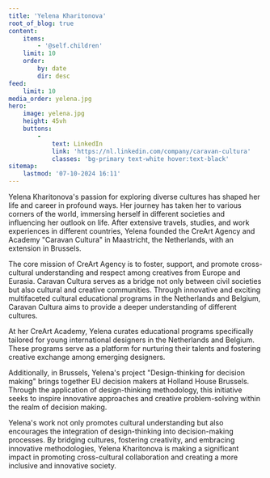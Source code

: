 ```yaml
---
title: 'Yelena Kharitonova'
root_of_blog: true
content:
    items:
        - '@self.children'
    limit: 10
    order:
        by: date
        dir: desc
feed:
    limit: 10
media_order: yelena.jpg
hero:
    image: yelena.jpg
    height: 45vh
    buttons:
        -
            text: LinkedIn
            link: 'https://nl.linkedin.com/company/caravan-cultura'
            classes: 'bg-primary text-white hover:text-black'
sitemap:
    lastmod: '07-10-2024 16:11'
---
```


Yelena Kharitonova's passion for exploring diverse cultures has shaped her life and career in profound ways. Her journey has taken her to various corners of the world, immersing herself in different societies and influencing her outlook on life. After extensive travels, studies, and work experiences in different countries, Yelena founded the CreArt Agency and Academy "Caravan Cultura" in Maastricht, the Netherlands, with an extension in Brussels.

The core mission of CreArt Agency is to foster, support, and promote cross-cultural understanding and respect among creatives from Europe and Eurasia. Caravan Cultura serves as a bridge not only between civil societies but also cultural and creative communities. Through innovative and exciting multifaceted cultural educational programs in the Netherlands and Belgium, Caravan Cultura aims to provide a deeper understanding of different cultures.

At her CreArt Academy, Yelena curates educational programs specifically tailored for young international designers in the Netherlands and Belgium. These programs serve as a platform for nurturing their talents and fostering creative exchange among emerging designers.

Additionally, in Brussels, Yelena's project "Design-thinking for decision making" brings together EU decision makers at Holland House Brussels. Through the application of design-thinking methodology, this initiative seeks to inspire innovative approaches and creative problem-solving within the realm of decision making.

Yelena's work not only promotes cultural understanding but also encourages the integration of design-thinking into decision-making processes. By bridging cultures, fostering creativity, and embracing innovative methodologies, Yelena Kharitonova is making a significant impact in promoting cross-cultural collaboration and creating a more inclusive and innovative society.